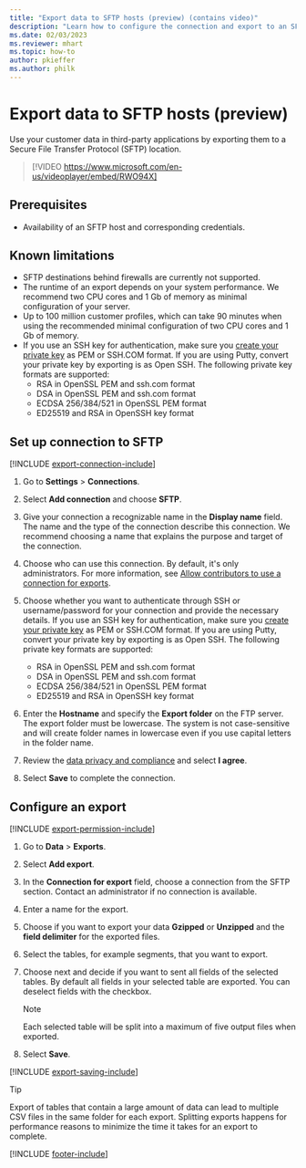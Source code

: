 ```yaml
---
title: "Export data to SFTP hosts (preview) (contains video)"
description: "Learn how to configure the connection and export to an SFTP location."
ms.date: 02/03/2023
ms.reviewer: mhart
ms.topic: how-to
author: pkieffer
ms.author: philk
---
```


# Export data to SFTP hosts (preview)

Use your customer data in third-party applications by exporting them to a Secure File Transfer Protocol (SFTP) location.

> [!VIDEO https://www.microsoft.com/en-us/videoplayer/embed/RWO94X]

## Prerequisites

- Availability of an SFTP host and corresponding credentials.

## Known limitations

- SFTP destinations behind firewalls are currently not supported.
- The runtime of an export depends on your system performance. We recommend two CPU cores and 1 Gb of memory as minimal configuration of your server.
- Up to 100 million customer profiles, which can take 90 minutes when using the recommended minimal configuration of two CPU cores and 1 Gb of memory.
- If you use an SSH key for authentication, make sure you [create your private key](/azure/virtual-machines/linux/create-ssh-keys-detailed#basic-example) as PEM or SSH.COM format. If you are using Putty, convert your private key by exporting is as Open SSH. The following private key formats are supported:
  - RSA in OpenSSL PEM and ssh.com format
  - DSA in OpenSSL PEM and ssh.com format
  - ECDSA 256/384/521 in OpenSSL PEM format
  - ED25519 and RSA in OpenSSH key format

## Set up connection to SFTP

[!INCLUDE [export-connection-include](includes/export-connection-admn.md)]

1. Go to **Settings** > **Connections**.

1. Select **Add connection** and choose **SFTP**.

1. Give your connection a recognizable name in the **Display name** field. The name and the type of the connection describe this connection. We recommend choosing a name that explains the purpose and target of the connection.

1. Choose who can use this connection. By default, it's only administrators. For more information, see [Allow contributors to use a connection for exports](connections.md#allow-contributors-to-use-a-connection-for-exports).

1. Choose whether you want to authenticate through SSH or username/password for your connection and provide the necessary details. If you use an SSH key for authentication, make sure you [create your private key](/azure/virtual-machines/linux/create-ssh-keys-detailed#basic-example) as PEM or SSH.COM format. If you are using Putty, convert your private key by exporting is as Open SSH. The following private key formats are supported:
   - RSA in OpenSSL PEM and ssh.com format
   - DSA in OpenSSL PEM and ssh.com format
   - ECDSA 256/384/521 in OpenSSL PEM format
   - ED25519 and RSA in OpenSSH key format

1. Enter the **Hostname** and specify the **Export folder** on the FTP server. The export folder must be lowercase. The system is not case-sensitive and will create folder names in lowercase even if you use capital letters in the folder name.

1. Review the [data privacy and compliance](connections.md#data-privacy-and-compliance) and select **I agree**.

1. Select **Save** to complete the connection.

## Configure an export

[!INCLUDE [export-permission-include](includes/export-permission.md)]

1. Go to **Data** > **Exports**.

1. Select **Add export**.

1. In the **Connection for export** field, choose a connection from the SFTP section. Contact an administrator if no connection is available.

1. Enter a name for the export.

1. Choose if you want to export your data **Gzipped** or **Unzipped** and the **field delimiter** for the exported files.

1. Select the tables, for example segments, that you want to export.
2. Choose next and decide if you want to sent all fields of the selected tables. By default all fields in your selected table are exported. You can deselect fields with the checkbox.

   > [!NOTE]
   > Each selected table will be split into a maximum of five output files when exported.

1. Select **Save**.

[!INCLUDE [export-saving-include](includes/export-saving.md)]

> [!TIP]
> Export of tables that contain a large amount of data can lead to multiple CSV files in the same folder for each export. Splitting exports happens for performance reasons to minimize the time it takes for an export to complete.

[!INCLUDE [footer-include](includes/footer-banner.md)]
